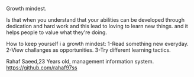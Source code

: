 Growth mindest.

Is that when you understand that your abilities can be developed through dedication and hard work and this lead to loving to learn new things. 
and it helps people to value what they're doing.


How to keep yourself i a growth mindest:
1-Read something new everyday.
2-View challanges as opportunities.
3-Try different learning tactics.

Rahaf Saeed,23 Years old, management information system.
https://github.com/rahaf97ss







